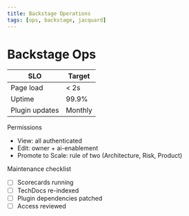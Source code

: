 ```yaml
---
title: Backstage Operations
tags: [ops, backstage, jacquard]
---
```


# Backstage Ops

SLO | Target
---|---
Page load | < 2s
Uptime | 99.9%
Plugin updates | Monthly

Permissions
- View: all authenticated
- Edit: owner + ai-enablement
- Promote to Scale: rule of two (Architecture, Risk, Product)

Maintenance checklist
- [ ] Scorecards running
- [ ] TechDocs re-indexed
- [ ] Plugin dependencies patched
- [ ] Access reviewed
